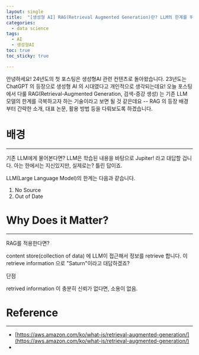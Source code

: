 ```yaml
---
layout: single
title:  "[생성형 AI] RAG(Retrieval Augmented Generation)란? LLM의 한계를 뛰어넘는 기술"
categories:
  - data science
tags:
  - AI
  - 생성형AI
toc: true
toc_sticky: true

---
```


안녕하세요! 24년도의 첫 포스팅은 생성형AI 관련 컨텐츠로 돌아왔습니다. 
23년도는 ChatGPT 의 등장으로 생성형 AI 의 시대였다고 개인적으로 생각되는데요!
오늘 포스팅에서 다룰 RAG(Retrieval-Augmented Generation, 검색-증강 생성) 는 기존 LLM 모델의 한계를 극복하고자 하는 기술이라고 보면 될 것 같은데요 -- RAG 의 등장 배경부터 간략한 소개, 대표 논문, 활용 방법 등을 다뤄보도록 하겠습니다. 

# 배경

----



기존 LLM에게 물어본다면? LLM은 학습된 내용을 바탕으로 Jupiter! 라고 대답할 겁니다. 아는 한에서는 지신있지만, 실제로는? 틀린 답이죠. 

LLM(Large Language Model)의 한계는 다음과 같습니다. 

1. No Source
2. Out of Date 


# Why Does it Matter?

----


RAG를 적용한다면?

content store(collection of data) 에 LLM이 접근해서 정보를 retrieve 합니다. 이 retrieve information 으로 "Saturn"이라고 대답하겠죠?



단점

retrived information 이 충분히 신뢰가 없다면, 소용이 없음. 



# Reference

----
- [https://aws.amazon.com/ko/what-is/retrieval-augmented-generation/](https://aws.amazon.com/ko/what-is/retrieval-augmented-generation/)
- 